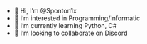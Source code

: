 - 👋 Hi, I’m @Sponton1x
- 👀 I’m interested in Programming/Informatic
- 🌱 I’m currently learning Python, C#
- 💞️ I’m looking to collaborate on Discord

<!---
Sponton1x/Sponton1x is a ✨ special ✨ repository because its `README.md` (this file) appears on your GitHub profile.
You can click the Preview link to take a look at your changes.
--->
